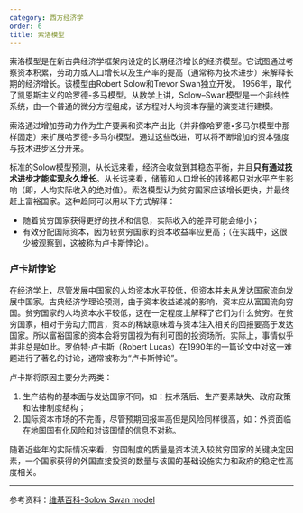 ```yaml
---
category: 西方经济学
order: 6
title: 索洛模型
---
```


索洛模型是在新古典经济学框架内设定的长期经济增长的经济模型。它试图通过考察资本积累，劳动力或人口增长以及生产率的提高（通常称为技术进步）来解释长期的经济增长。该模型由Robert Solow和Trevor Swan独立开发。 1956年，取代了凯恩斯主义的哈罗德-多马模型。从数学上讲，Solow–Swan模型是一个非线性系统，由一个普通的微分方程组成，该方程对人均资本存量的演变进行建模。

索洛通过增加劳动力作为生产要素和资本产出比（并非像哈罗德•多马尔模型中那样固定）来扩展哈罗德-多马尔模型。通过这些改进，可以将不断增加的资本强度与技术进步区分开来。

标准的Solow模型预测，从长远来看，经济会收敛到其稳态平衡，并且**只有通过技术进步才能实现永久增长**。从长远来看，储蓄和人口增长的转移都只对水平产生影响（即，人均实际收入的绝对值）。索洛模型认为贫穷国家应该增长更快，并最终赶上富裕国家。这种趋同可以用以下方式解释：

* 随着贫穷国家获得更好的技术和信息，实际收入的差异可能会缩小；
* 有效分配国际资本，因为较贫穷国家的资本收益率应更高；（在实践中，这很少被观察到，这被称为卢卡斯悖论）。

### 卢卡斯悖论

在经济学上，尽管发展中国家的人均资本水平较低，但资本并未从发达国家流向发展中国家。古典经济学理论预测，由于资本收益递减的影响，资本应从富国流向穷国。贫穷国家的人均资本水平较低，这在一定程度上解释了它们为什么贫穷。在贫穷国家，相对于劳动力而言，资本的稀缺意味着与资本注入相关的回报要高于发达国家。所以富裕国家的资本会将穷国视为有利可图的投资场所。实际上，事情似乎并非总是如此。罗伯特·卢卡斯（Robert Lucas）在1990年的一篇论文中对这一难题进行了著名的讨论，通常被称为“卢卡斯悖论”。

卢卡斯将原因主要分为两类：

1. 生产结构的基本面与发达国家不同，如：技术落后、生产要素缺失、政府政策和法律制度结构；
2. 国际资本市场的不完善，尽管预期回报率高但是风险同样很高，如：外资面临在地国国有化风险和对该国情的信息不对称。

随着近些年的实际情况来看，穷国制度的质量是资本流入较贫穷国家的关键决定因素，一个国家获得的外国直接投资的数量与该国的基础设施实力和政府的稳定性高度相关。

---
参考资料：[维基百科-Solow Swan model](https://en.wikipedia.org/wiki/Solow%E2%80%93Swan_model)